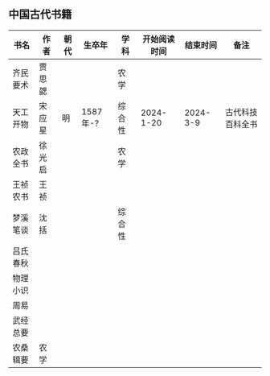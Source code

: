 ## 中国古代书籍

 书名  | 作者 |朝代 | 生卒年 |学科 | 开始阅读时间  | 结束时间  | 备注
------------ | -------------  | ------------- |------------- |------------- | ------------- | ------------- | ------------- 
齐民要术  | 贾思勰|| | 农学 |   |  |
天工开物 | 宋应星|明|1587年-? |综合性 | 2024-1-20| 2024-3-9|古代科技百科全书
农政全书 | 徐光启|| |农学 | |
王祯农书 | 王祯|| | | |
梦溪笔谈 | 沈括|| |综合性 | | 
吕氏春秋 | | | | | |
物理小识|
周易|
武经总要|
农桑辑要|农学
